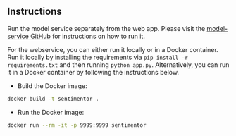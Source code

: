 ## Instructions

Run the model service separately from the web app. Please visit the [model-service GitHub](https://github.com/remla23-team19/model-service) for instructions on how to run it.

For the webservice, you can either run it locally or in a Docker container. Run it locally by installing the requirements via `pip install -r requirements.txt` and then running `python app.py`. Alternatively, you can run it in a Docker container by following the instructions below.

* Build the Docker image:
```zsh
docker build -t sentimentor .
```

* Run the Docker image:
```zsh
docker run --rm -it -p 9999:9999 sentimentor
```

